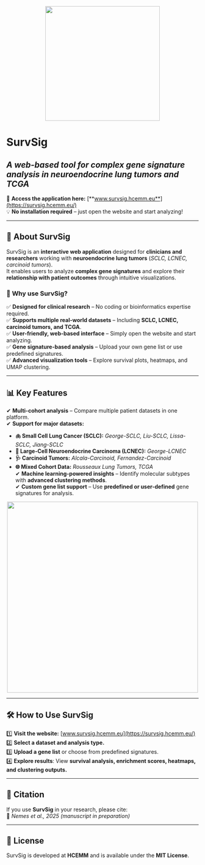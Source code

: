 <p align="center">
  <img src="https://github.com/user-attachments/assets/1ac818d1-0cbe-49d3-ad4f-764d3add6c5b" width="300">
</p>

# **SurvSig**  
## *A web-based tool for complex gene signature analysis in neuroendocrine lung tumors and TCGA*

🔗 **Access the application here:** [**www.survsig.hcemm.eu**](https://survsig.hcemm.eu/)  
💡 **No installation required** – just open the website and start analyzing!  

---

## 🚀 **About SurvSig**  
SurvSig is an **interactive web application** designed for **clinicians and researchers** working with **neuroendocrine lung tumors** (*SCLC, LCNEC, carcinoid tumors*).  
It enables users to analyze **complex gene signatures** and explore their **relationship with patient outcomes** through intuitive visualizations.  

### 🔹 **Why use SurvSig?**  
✅ **Designed for clinical research** – No coding or bioinformatics expertise required.  
✅ **Supports multiple real-world datasets** – Including **SCLC, LCNEC, carcinoid tumors, and TCGA**.  
✅ **User-friendly, web-based interface** – Simply open the website and start analyzing.  
✅ **Gene signature-based analysis** – Upload your own gene list or use predefined signatures.  
✅ **Advanced visualization tools** – Explore survival plots, heatmaps, and UMAP clustering.  

---

## 📊 **Key Features**  
✔ **Multi-cohort analysis** – Compare multiple patient datasets in one platform.  
✔ **Support for major datasets:**  
   - **🫁 Small Cell Lung Cancer (SCLC):** *George-SCLC, Liu-SCLC, Lissa-SCLC, Jiang-SCLC*  
   - **🧬 Large-Cell Neuroendocrine Carcinoma (LCNEC):** *George-LCNEC*  
   - **🩺 Carcinoid Tumors:** *Alcala-Carcinoid, Fernandez-Carcinoid*  
   - **🌐 Mixed Cohort Data:** *Rousseaux Lung Tumors, TCGA*  
✔ **Machine learning-powered insights** – Identify molecular subtypes with **advanced clustering methods**.  
✔ **Custom gene list support** – Use **predefined or user-defined** gene signatures for analysis.  

<p align="center">
  <img src="https://github.com/user-attachments/assets/f684b2aa-9bcf-4ae7-a13c-24766a18db9f" width="500">
</p>

---

## 🛠 **How to Use SurvSig**  
1️⃣ **Visit the website:** [www.survsig.hcemm.eu](https://survsig.hcemm.eu/)  
2️⃣ **Select a dataset and analysis type.**  
3️⃣ **Upload a gene list** or choose from predefined signatures.  
4️⃣ **Explore results**: View **survival analysis, enrichment scores, heatmaps, and clustering outputs.**  

---

## 📜 **Citation**  
If you use **SurvSig** in your research, please cite:  
📖 *Nemes et al., 2025 (manuscript in preparation)*  

---

## 📄 **License**  
SurvSig is developed at **HCEMM** and is available under the **MIT License**.  


